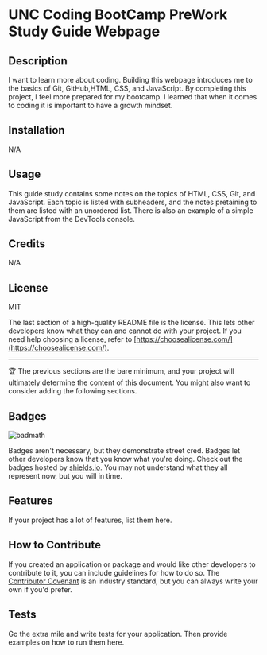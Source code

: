 # UNC Coding BootCamp PreWork Study Guide Webpage

## Description
I want to learn more about coding. Building this webpage introduces me to the basics of Git, GitHub,HTML, CSS, and JavaScript. By completing this project, I feel more prepared for my bootcamp. I learned that when it comes to coding it is important to have a growth mindset.


## Installation
N/A

## Usage
This guide study contains some notes on the topics of HTML, CSS, Git, and JavaScript. Each topic is listed with subheaders, and the notes pretaining to them are listed with an unordered list. There is also an example of a simple JavaScript from the DevTools console. 


## Credits
N/A

## License
MIT

The last section of a high-quality README file is the license. This lets other developers know what they can and cannot do with your project. If you need help choosing a license, refer to [https://choosealicense.com/](https://choosealicense.com/).

---

🏆 The previous sections are the bare minimum, and your project will ultimately determine the content of this document. You might also want to consider adding the following sections.

## Badges

![badmath](https://img.shields.io/github/languages/top/nielsenjared/badmath)

Badges aren't necessary, but they demonstrate street cred. Badges let other developers know that you know what you're doing. Check out the badges hosted by [shields.io](https://shields.io/). You may not understand what they all represent now, but you will in time.

## Features

If your project has a lot of features, list them here.

## How to Contribute

If you created an application or package and would like other developers to contribute to it, you can include guidelines for how to do so. The [Contributor Covenant](https://www.contributor-covenant.org/) is an industry standard, but you can always write your own if you'd prefer.

## Tests

Go the extra mile and write tests for your application. Then provide examples on how to run them here.